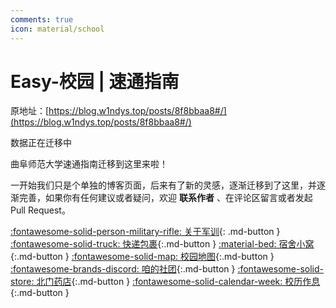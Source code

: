 ```yaml
---
comments: true
icon: material/school
---
```


# Easy-校园 | 速通指南

原地址：[https://blog.w1ndys.top/posts/8f8bbaa8#/](https://blog.w1ndys.top/posts/8f8bbaa8#/)

数据正在迁移中

曲阜师范大学速通指南迁移到这里来啦！

一开始我们只是个单独的博客页面，后来有了新的灵感，逐渐迁移到了这里，并逐渐完善，如果你有任何建议或者疑问，欢迎 **联系作者** 、在评论区留言或者发起 Pull Request。

[:fontawesome-solid-person-military-rifle: 关于军训](Military/index.html){: .md-button }
[:fontawesome-solid-truck: 快递包裹](Express/index.html){:.md-button }
[:material-bed: 宿舍小窝](Dorm/index.html){:.md-button }
[:fontawesome-solid-map: 校园地图](Map/index.html){:.md-button }
[:fontawesome-brands-discord: 咱的社团](Clubs/index.html){:.md-button }
[:fontawesome-solid-store: 北门药店](Drugstore/index.html){:.md-button }
[:fontawesome-solid-calendar-week: 校历作息](Calendar/index.html){:.md-button }
